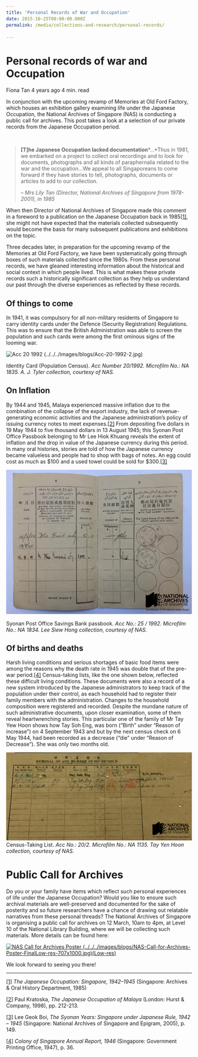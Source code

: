 ```yaml
---
title: 'Personal Records of War and Occupation'
date: 2015-10-25T00:00:00.000Z
permalink: /media/collections-and-research/personal-records/

---
```



# Personal records of war and Occupation

Fiona Tan 4 years ago 4 min. read

In conjunction with the upcoming revamp of Memories at Old Ford Factory, which houses an exhibition gallery examining life under the Japanese Occupation, the National Archives of Singapore (NAS) is conducting a public call for archives. This post takes a look at a selection of our private records from the Japanese Occupation period.

![img](../../../images/blogs/img_56d54773d03cc.gif)

> **[T]he Japanese Occupation lacked documentation***…*Thus in 1981, we embarked on a project to collect oral recordings and to look for documents, photographs and all kinds of paraphernalia related to the war and the occupation…We appeal to all Singaporeans to come forward if they have stories to tell, photographs, documents or articles to add to our collection.
>
> *– Mrs Lily Tan (Director, National Archives of Singapore from 1978-2001), in 1985*

When then Director of National Archives of Singapore made this comment in a foreword to a publication on the Japanese Occupation back in 1985[[1\]](http://www.nas.gov.sg/blogs/offtherecord/personal-records-of-war-and-occupation/#_ftn1), she might not have expected that the materials collected subsequently would become the basis for many subsequent publications and exhibitions on the topic.

Three decades later, in preparation for the upcoming revamp of the Memories at Old Ford Factory, we have been systematically going through boxes of such materials collected since the 1980s. From these personal records, we have gleaned interesting information about the historical and social context in which people lived. This is what makes these private records such a historically significant collection as they help us understand our past through the diverse experiences as reflected by these records.

## **Of things to come**

In 1941, it was compulsory for all non-military residents of Singapore to carry identity cards under the Defence (Security Registration) Regulations. This was to ensure that the British Administration was able to screen the population and such cards were among the first ominous signs of the looming war.

![Acc 20 1992 (../../../images/blogs/Acc-20-1992-2.jpg)](http://www.nas.gov.sg/blogs/offtherecord/wp-content/uploads/2016/03/Acc-20-1992-2.jpg)

Identity Card (Population Census). *Acc Number 20/1992. Microfilm No.: NA 1835. A. J. Tyler collection, courtesy of NAS.*

 

## **On Inflation**

By 1944 and 1945, Malaya experienced massive inflation due to the combination of the collapse of the export industry, the lack of revenue-generating economic activities and the Japanese administration’s policy of issuing currency notes to meet expenses.[[2\]](http://www.nas.gov.sg/blogs/offtherecord/personal-records-of-war-and-occupation/#_ftn2) From depositing five dollars in 19 May 1944 to five thousand dollars in 13 August 1945; this Syonan Post Office Passbook belonging to Mr Lee Hiok Khuang reveals the extent of inflation and the drop in value of the Japanese currency during this period. In many oral histories, stories are told of how the Japanese currency became valueless and people had to shop with bags of notes.  An egg could cost as much as $100 and a used towel could be sold for $300.[[3\]](http://www.nas.gov.sg/blogs/offtherecord/personal-records-of-war-and-occupation/#_ftn3)

![gh](../../../images/blogs/Acc-25-1992.jpg)

Syonan Post Office Savings Bank passbook. *Acc No.: 25 / 1992. Microfilm No.: NA 1834. Lee Siew Hong collection, courtesy of NAS.*

## **Of births and deaths**

Harsh living conditions and serious shortages of basic food items were among the reasons why the death rate in 1945 was double that of the pre-war period.[[4\]](http://www.nas.gov.sg/blogs/offtherecord/personal-records-of-war-and-occupation/#_ftn4) Census-taking lists, like the one shown below, reflected these difficult living conditions. These documents were also a record of a new system introduced by the Japanese administrators to keep track of the population under their control, as each household had to register their family members with the administration. Changes to the household composition were registered and recorded. Despite the mundane nature of such administrative documents, upon closer examination, some of them reveal heartwrenching stories. This particular one of the family of Mr Tay Yew Hoon shows how Tay Soh Eng, was born (“Birth” under “Reason of increase”) on 4 September 1943 and but by the next census check on 6 May 1944, had been recorded as a decrease (“die” under “Reason of Decrease”). She was only two months old.

![hh](../../../images/blogs/Acc-20-2.jpg)Census-Taking List. *Acc No.: 20/2. Microfilm No.: NA 1135. Tay Yen Hoon collection, courtesy of NAS.*

 

# **Public Call for Archives**

Do you or your family have items which reflect such personal experiences of life under the Japanese Occupation? Would you like to ensure such archival materials are well-preserved and documented for the sake of posterity and so future researchers have a chance of drawing out relatable narratives from these personal threads? The National Archives of Singapore is organising a public call for archives on 12 March, 10am to 4pm, at Level 10 of the National Library Building, where we will be collecting such materials. More details can be found here:

[![NAS Call for Archives Poster (../../../images/blogs/NAS-Call-for-Archives-Poster-FinalLow-res-707x1000.jpg)(Low-res)](http://www.nas.gov.sg/blogs/offtherecord/wp-content/uploads/2016/03/NAS-Call-for-Archives-Poster-FinalLow-res-707x1000.jpg)](http://www.nas.gov.sg/nas/Outreach/What’sNew!.aspx)

We look forward to seeing you there!

------

[[1\]](http://www.nas.gov.sg/blogs/offtherecord/personal-records-of-war-and-occupation/#_ftnref1) *The Japanese Occupation: Singapore, 1942–1945* (Singapore: Archives & Oral History Department, 1985)

[[2\]](http://www.nas.gov.sg/blogs/offtherecord/personal-records-of-war-and-occupation/#_ftnref2) Paul Kratoska, *The Japanese Occupation of Malaya* (London: Hurst & Company, 1998), pp. 212-213.

[[3\]](http://www.nas.gov.sg/blogs/offtherecord/personal-records-of-war-and-occupation/#_ftnref3) Lee Geok Boi, *The Syonan Years: Singapore under Japanese Rule, 1942 – 1945* (Singapore: National Archives of Singapore and Epigram, 2005), p. 149.

[[4\]](http://www.nas.gov.sg/blogs/offtherecord/personal-records-of-war-and-occupation/#_ftnref4) *Colony of Singapore Annual Report, 1946* (Singapore: Government Printing Office, 1947), p. 36.